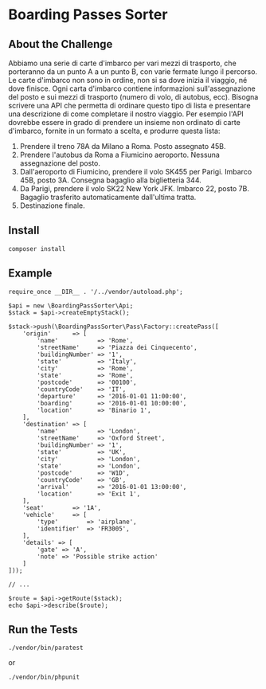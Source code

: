 # Boarding Passes Sorter

## About the Challenge

Abbiamo una serie di carte d'imbarco per vari mezzi di trasporto, che porteranno da un punto A a un punto B, con varie fermate lungo il percorso. Le carte d'imbarco non sono in ordine, non si sa dove inizia il viaggio, né dove finisce. Ogni carta d'imbarco contiene informazioni sull'assegnazione del posto e sui mezzi di trasporto (numero di volo, di autobus, ecc). Bisogna scrivere una API che permetta di ordinare questo tipo di lista e presentare una descrizione di come completare il nostro viaggio. Per esempio l'API dovrebbe essere in grado di prendere un insieme non ordinato di carte d'imbarco, fornite in un formato a scelta, e produrre questa lista:
1. Prendere il treno 78A da Milano a Roma. Posto assegnato 45B.
2. Prendere l'autobus da Roma a Fiumicino aeroporto. Nessuna assegnazione del posto.
3. Dall'aeroporto di Fiumicino, prendere il volo SK455 per Parigi. Imbarco 45B, posto 3A. Consegna bagaglio alla biglietteria 344.
4. Da Parigi, prendere il volo SK22 New York JFK. Imbarco 22, posto 7B. Bagaglio trasferito automaticamente dall'ultima tratta.
5. Destinazione finale.

## Install

    composer install

## Example

    require_once __DIR__ . '/../vendor/autoload.php';

    $api = new \BoardingPassSorter\Api;
    $stack = $api->createEmptyStack();

    $stack->push(\BoardingPassSorter\Pass\Factory::createPass([
        'origin'      => [
            'name'           => 'Rome',
            'streetName'     => 'Piazza dei Cinquecento',
            'buildingNumber' => '1',
            'state'          => 'Italy',
            'city'           => 'Rome',
            'state'          => 'Rome',
            'postcode'       => '00100',
            'countryCode'    => 'IT',
            'departure'      => '2016-01-01 11:00:00',
            'boarding'       => '2016-01-01 10:00:00',
            'location'       => 'Binario 1',
        ],
        'destination' => [
            'name'           => 'London',
            'streetName'     => 'Oxford Street',
            'buildingNumber' => '1',
            'state'          => 'UK',
            'city'           => 'London',
            'state'          => 'London',
            'postcode'       => 'W1D',
            'countryCode'    => 'GB',
            'arrival'        => '2016-01-01 13:00:00',
            'location'       => 'Exit 1',
        ],
        'seat'        => '1A',
        'vehicle'     => [
            'type'        => 'airplane',
            'identifier'  => 'FR3005',
        ],
        'details' => [
            'gate' => 'A',
            'note' => 'Possible strike action'
        ]
    ]));

    // ...

    $route = $api->getRoute($stack);
    echo $api->describe($route);

## Run the Tests

    ./vendor/bin/paratest

or

    ./vendor/bin/phpunit
